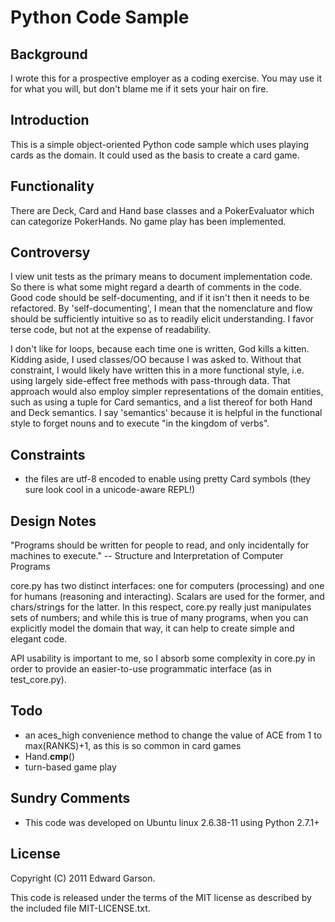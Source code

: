 # Python Code Sample

## Background

I wrote this for a prospective employer as a coding exercise. You may use it for what you will, but don't blame me if it sets your hair on fire.

## Introduction

This is a simple object-oriented Python code sample which uses playing cards as the domain. It could used as the basis to create a card game.

## Functionality

There are Deck, Card and Hand base classes and a PokerEvaluator which can categorize PokerHands. No game play has been implemented.

## Controversy

I view unit tests as the primary means to document implementation code. So there is what some might regard a dearth of comments in the code. Good code should be self-documenting, and if it isn't then it needs to be refactored. By 'self-documenting', I mean that the nomenclature and flow should be sufficiently intuitive so as to readily elicit understanding. I favor terse code, but not at the expense of readability.

I don't like for loops, because each time one is written, God kills a kitten. Kidding aside, I used classes/OO because I was asked to. Without that constraint, I would likely have written this in a more functional style, i.e. using largely side-effect free methods with pass-through data. That approach would also employ simpler representations of the domain entities, such as using a tuple for Card semantics, and a list thereof for both Hand and Deck semantics. I say 'semantics' because it is helpful in the functional style to forget nouns and to execute "in the kingdom of verbs".

## Constraints

* the files are utf-8 encoded to enable using pretty Card symbols (they sure look cool in a unicode-aware REPL!)

## Design Notes

"Programs should be written for people to read, and only incidentally for machines to execute."
  -- Structure and Interpretation of Computer Programs

core.py has two distinct interfaces: one for computers (processing) and one for humans (reasoning and interacting). Scalars are used for the former, and chars/strings for the latter. In this respect, core.py really just manipulates sets of numbers; and while this is true of many programs, when you can explicitly model the domain that way, it can help to create simple and elegant code.

API usability is important to me, so I absorb some complexity in core.py in order to provide an easier-to-use programmatic interface (as in test_core.py).

## Todo

* an aces_high convenience method to change the value of ACE from 1 to max(RANKS)+1, as this is so common in card games
* Hand.__cmp__()
* turn-based game play

## Sundry Comments

* This code was developed on Ubuntu linux 2.6.38-11 using Python 2.7.1+

## License

Copyright (C) 2011 Edward Garson.

This code is released under the terms of the MIT license as described by the included file MIT-LICENSE.txt.
